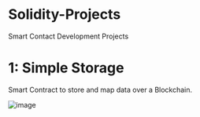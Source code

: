 # Solidity-Projects
Smart Contact Development Projects

# 1: Simple Storage
Smart Contract to store and map data over a Blockchain.

![image](https://user-images.githubusercontent.com/54320208/163039124-f7dbc0d4-52b4-47ce-80c6-ac664206fcd9.png)
